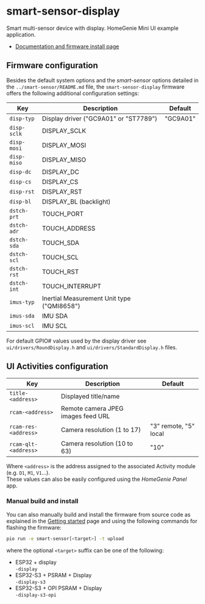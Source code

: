 
# smart-sensor-display

Smart multi-sensor device with display. HomeGenie Mini UI example application.

- [Documentation and firmware install page](https://homegenie.it/mini/1.2/examples/smart-display/)


## Firmware configuration

Besides the default system options and the *smart-sensor* options detailed in the `../smart-sensor/README.md` file,
the `smart-sensor-display` firmware offers the following additional configuration settings:

| Key         | Description                                                | Default  |
|-------------|------------------------------------------------------------|----------|
| `disp-typ`  | Display driver ("GC9A01" or "ST7789")                      | "GC9A01" |
| `disp-sclk` | DISPLAY_SCLK                                               |          |
| `disp-mosi` | DISPLAY_MOSI                                               |          |
| `disp-miso` | DISPLAY_MISO                                               |          |
| `disp-dc`   | DISPLAY_DC                                                 |          |
| `disp-cs`   | DISPLAY_CS                                                 |          |
| `disp-rst`  | DISPLAY_RST                                                |          |
| `disp-bl`   | DISPLAY_BL (backlight)                                     |          |
| `dstch-prt` | TOUCH_PORT                                                 |          |
| `dstch-adr` | TOUCH_ADDRESS                                              |          |
| `dstch-sda` | TOUCH_SDA                                                  |          |
| `dstch-scl` | TOUCH_SCL                                                  |          |
| `dstch-rst` | TOUCH_RST                                                  |          |
| `dstch-int` | TOUCH_INTERRUPT                                            |          |
| `imus-typ`  | Inertial Measurement Unit type ("QMI8658")                 |          |
| `imus-sda`  | IMU SDA                                                    |          |
| `imus-scl`  | IMU SCL                                                    |          |

For default GPIO# values used by the display driver see `ui/drivers/RoundDisplay.h` and
`ui/drivers/StandardDisplay.h` files.


## UI Activities configuration


| Key                  | Description                        | Default               |
|----------------------|------------------------------------|-----------------------|
| `title-<address>`    | Displayed title/name               |                       |
| `rcam-<address>`     | Remote camera JPEG images feed URL |                       |
| `rcam-res-<address>` | Camera resolution (1 to 17)        | "3" remote, "5" local |
| `rcam-qlt-<address>` | Camera resolution (10 to 63)       | "10"                  |

Where `<address>` is the address assigned to the associated Activity module
(e.g. `D1`, `M1`, `V1`...).  
These values can also be easily configured using the *HomeGenie Panel* app.



### Manual build and install

You can also manually build and install the firmware from source code
as explained in the [Getting started](../../getting-started#custom-firmware) page
and using the following commands for flashing the firmware:

```bash
pio run -e smart-sensor[<target>] -t upload
```

where the optional `<target>` suffix can be one of the following:
- ESP32 + display  
  `-display`
- ESP32-S3 + PSRAM + Display  
  `-display-s3`
- ESP32-S3 + OPI PSRAM + Display  
    `-display-s3-opi`
